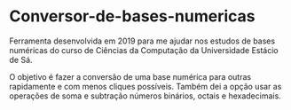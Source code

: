 # Conversor-de-bases-numericas

Ferramenta desenvolvida em 2019 para me ajudar nos estudos de bases numéricas do curso de Ciências da Computação da Universidade Estácio de Sá.

O objetivo é fazer a conversão de uma base numérica para outras rapidamente e com menos cliques possíveis. Também dei a opção usar as operações de soma e subtração números binários, octais e hexadecimais.
